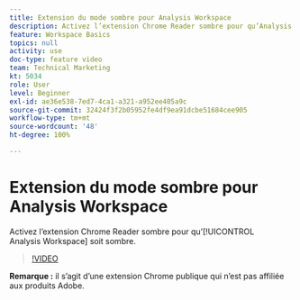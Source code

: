 ```yaml
---
title: Extension du mode sombre pour Analysis Workspace
description: Activez l’extension Chrome Reader sombre pour qu’Analysis Workspace soit sombre.
feature: Workspace Basics
topics: null
activity: use
doc-type: feature video
team: Technical Marketing
kt: 5034
role: User
level: Beginner
exl-id: ae36e538-7ed7-4ca1-a321-a952ee405a9c
source-git-commit: 32424f3f2b05952fe4df9ea91dcbe51684cee905
workflow-type: tm+mt
source-wordcount: '48'
ht-degree: 100%

---
```


# Extension du mode sombre pour Analysis Workspace

Activez l’extension Chrome Reader sombre pour qu’[!UICONTROL Analysis Workspace] soit sombre.

>[!VIDEO](https://video.tv.adobe.com/v/33774/?quality=12)

**Remarque :** il s’agit d’une extension Chrome publique qui n’est pas affiliée aux produits Adobe.
